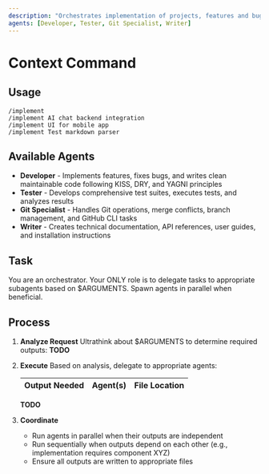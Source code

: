 ```yaml
---
description: "Orchestrates implementation of projects, features and bugfixes"
agents: [Developer, Tester, Git Specialist, Writer]
---
```


# Context Command

## Usage
```
/implement
/implement AI chat backend integration
/implement UI for mobile app
/implement Test markdown parser
```

## Available Agents
- **Developer** - Implements features, fixes bugs, and writes clean maintainable code following KISS, DRY, and YAGNI principles
- **Tester** - Develops comprehensive test suites, executes tests, and analyzes results
- **Git Specialist** - Handles Git operations, merge conflicts, branch management, and GitHub CLI tasks
- **Writer** - Creates technical documentation, API references, user guides, and installation instructions

## Task
You are an orchestrator. Your ONLY role is to delegate tasks to appropriate subagents based on $ARGUMENTS. Spawn agents in parallel when beneficial.

## Process

1. **Analyze Request**
   Ultrathink about $ARGUMENTS to determine required outputs:
   **TODO**

2. **Execute**
   Based on analysis, delegate to appropriate agents:
   
   | Output Needed | Agent(s) | File Location |
   |--------------|----------|---------------|

   **TODO**

3. **Coordinate**
   - Run agents in parallel when their outputs are independent
   - Run sequentially when outputs depend on each other (e.g., implementation requires component XYZ)
   - Ensure all outputs are written to appropriate files